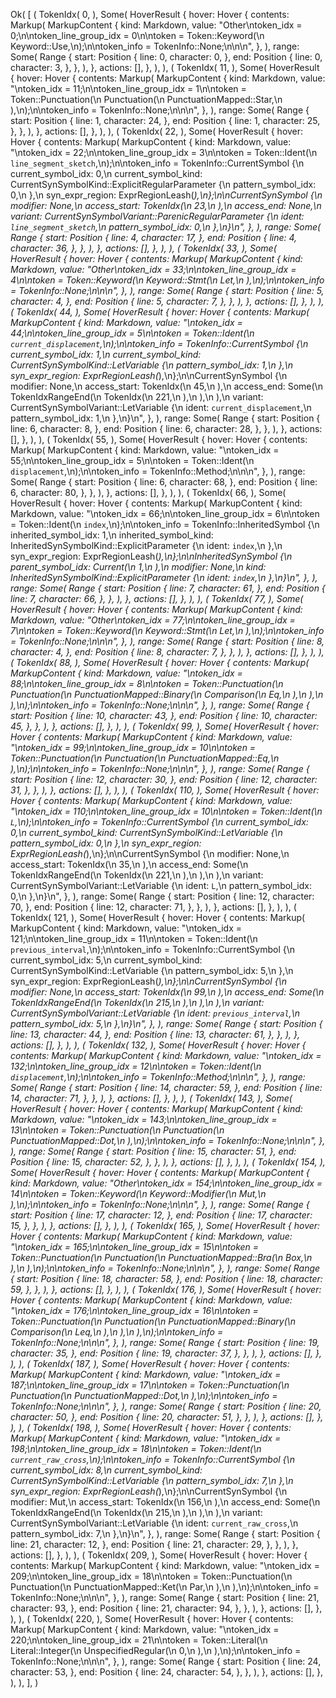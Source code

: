 Ok(
    [
        (
            TokenIdx(
                0,
            ),
            Some(
                HoverResult {
                    hover: Hover {
                        contents: Markup(
                            MarkupContent {
                                kind: Markdown,
                                value: "Other\ntoken_idx = 0;\n\ntoken_line_group_idx = 0\n\ntoken = Token::Keyword(\n    Keyword::Use,\n);\n\ntoken_info = TokenInfo::None;\n\n\n",
                            },
                        ),
                        range: Some(
                            Range {
                                start: Position {
                                    line: 0,
                                    character: 0,
                                },
                                end: Position {
                                    line: 0,
                                    character: 3,
                                },
                            },
                        ),
                    },
                    actions: [],
                },
            ),
        ),
        (
            TokenIdx(
                11,
            ),
            Some(
                HoverResult {
                    hover: Hover {
                        contents: Markup(
                            MarkupContent {
                                kind: Markdown,
                                value: "\ntoken_idx = 11;\n\ntoken_line_group_idx = 1\n\ntoken = Token::Punctuation(\n    Punctuation(\n        PunctuationMapped::Star,\n    ),\n);\n\ntoken_info = TokenInfo::None;\n\n\n",
                            },
                        ),
                        range: Some(
                            Range {
                                start: Position {
                                    line: 1,
                                    character: 24,
                                },
                                end: Position {
                                    line: 1,
                                    character: 25,
                                },
                            },
                        ),
                    },
                    actions: [],
                },
            ),
        ),
        (
            TokenIdx(
                22,
            ),
            Some(
                HoverResult {
                    hover: Hover {
                        contents: Markup(
                            MarkupContent {
                                kind: Markdown,
                                value: "\ntoken_idx = 22;\n\ntoken_line_group_idx = 3\n\ntoken = Token::Ident(\n    `line_segment_sketch`,\n);\n\ntoken_info = TokenInfo::CurrentSymbol {\n    current_symbol_idx: 0,\n    current_symbol_kind: CurrentSynSymbolKind::ExplicitRegularParameter {\n        pattern_symbol_idx: 0,\n    },\n    syn_expr_region: ExprRegionLeash(_),\n};\n\nCurrentSynSymbol {\n    modifier: None,\n    access_start: TokenIdx(\n        23,\n    ),\n    access_end: None,\n    variant: CurrentSynSymbolVariant::ParenicRegularParameter {\n        ident: `line_segment_sketch`,\n        pattern_symbol_idx: 0,\n    },\n}\n",
                            },
                        ),
                        range: Some(
                            Range {
                                start: Position {
                                    line: 4,
                                    character: 17,
                                },
                                end: Position {
                                    line: 4,
                                    character: 36,
                                },
                            },
                        ),
                    },
                    actions: [],
                },
            ),
        ),
        (
            TokenIdx(
                33,
            ),
            Some(
                HoverResult {
                    hover: Hover {
                        contents: Markup(
                            MarkupContent {
                                kind: Markdown,
                                value: "Other\ntoken_idx = 33;\n\ntoken_line_group_idx = 4\n\ntoken = Token::Keyword(\n    Keyword::Stmt(\n        Let,\n    ),\n);\n\ntoken_info = TokenInfo::None;\n\n\n",
                            },
                        ),
                        range: Some(
                            Range {
                                start: Position {
                                    line: 5,
                                    character: 4,
                                },
                                end: Position {
                                    line: 5,
                                    character: 7,
                                },
                            },
                        ),
                    },
                    actions: [],
                },
            ),
        ),
        (
            TokenIdx(
                44,
            ),
            Some(
                HoverResult {
                    hover: Hover {
                        contents: Markup(
                            MarkupContent {
                                kind: Markdown,
                                value: "\ntoken_idx = 44;\n\ntoken_line_group_idx = 5\n\ntoken = Token::Ident(\n    `current_displacement`,\n);\n\ntoken_info = TokenInfo::CurrentSymbol {\n    current_symbol_idx: 1,\n    current_symbol_kind: CurrentSynSymbolKind::LetVariable {\n        pattern_symbol_idx: 1,\n    },\n    syn_expr_region: ExprRegionLeash(_),\n};\n\nCurrentSynSymbol {\n    modifier: None,\n    access_start: TokenIdx(\n        45,\n    ),\n    access_end: Some(\n        TokenIdxRangeEnd(\n            TokenIdx(\n                221,\n            ),\n        ),\n    ),\n    variant: CurrentSynSymbolVariant::LetVariable {\n        ident: `current_displacement`,\n        pattern_symbol_idx: 1,\n    },\n}\n",
                            },
                        ),
                        range: Some(
                            Range {
                                start: Position {
                                    line: 6,
                                    character: 8,
                                },
                                end: Position {
                                    line: 6,
                                    character: 28,
                                },
                            },
                        ),
                    },
                    actions: [],
                },
            ),
        ),
        (
            TokenIdx(
                55,
            ),
            Some(
                HoverResult {
                    hover: Hover {
                        contents: Markup(
                            MarkupContent {
                                kind: Markdown,
                                value: "\ntoken_idx = 55;\n\ntoken_line_group_idx = 5\n\ntoken = Token::Ident(\n    `displacement`,\n);\n\ntoken_info = TokenInfo::Method;\n\n\n",
                            },
                        ),
                        range: Some(
                            Range {
                                start: Position {
                                    line: 6,
                                    character: 68,
                                },
                                end: Position {
                                    line: 6,
                                    character: 80,
                                },
                            },
                        ),
                    },
                    actions: [],
                },
            ),
        ),
        (
            TokenIdx(
                66,
            ),
            Some(
                HoverResult {
                    hover: Hover {
                        contents: Markup(
                            MarkupContent {
                                kind: Markdown,
                                value: "\ntoken_idx = 66;\n\ntoken_line_group_idx = 6\n\ntoken = Token::Ident(\n    `index`,\n);\n\ntoken_info = TokenInfo::InheritedSymbol {\n    inherited_symbol_idx: 1,\n    inherited_symbol_kind: InheritedSynSymbolKind::ExplicitParameter {\n        ident: `index`,\n    },\n    syn_expr_region: ExprRegionLeash(_),\n};\n\nInheritedSynSymbol {\n    parent_symbol_idx: Current(\n        1,\n    ),\n    modifier: None,\n    kind: InheritedSynSymbolKind::ExplicitParameter {\n        ident: `index`,\n    },\n}\n",
                            },
                        ),
                        range: Some(
                            Range {
                                start: Position {
                                    line: 7,
                                    character: 61,
                                },
                                end: Position {
                                    line: 7,
                                    character: 66,
                                },
                            },
                        ),
                    },
                    actions: [],
                },
            ),
        ),
        (
            TokenIdx(
                77,
            ),
            Some(
                HoverResult {
                    hover: Hover {
                        contents: Markup(
                            MarkupContent {
                                kind: Markdown,
                                value: "Other\ntoken_idx = 77;\n\ntoken_line_group_idx = 7\n\ntoken = Token::Keyword(\n    Keyword::Stmt(\n        Let,\n    ),\n);\n\ntoken_info = TokenInfo::None;\n\n\n",
                            },
                        ),
                        range: Some(
                            Range {
                                start: Position {
                                    line: 8,
                                    character: 4,
                                },
                                end: Position {
                                    line: 8,
                                    character: 7,
                                },
                            },
                        ),
                    },
                    actions: [],
                },
            ),
        ),
        (
            TokenIdx(
                88,
            ),
            Some(
                HoverResult {
                    hover: Hover {
                        contents: Markup(
                            MarkupContent {
                                kind: Markdown,
                                value: "\ntoken_idx = 88;\n\ntoken_line_group_idx = 8\n\ntoken = Token::Punctuation(\n    Punctuation(\n        PunctuationMapped::Binary(\n            Comparison(\n                Eq,\n            ),\n        ),\n    ),\n);\n\ntoken_info = TokenInfo::None;\n\n\n",
                            },
                        ),
                        range: Some(
                            Range {
                                start: Position {
                                    line: 10,
                                    character: 43,
                                },
                                end: Position {
                                    line: 10,
                                    character: 45,
                                },
                            },
                        ),
                    },
                    actions: [],
                },
            ),
        ),
        (
            TokenIdx(
                99,
            ),
            Some(
                HoverResult {
                    hover: Hover {
                        contents: Markup(
                            MarkupContent {
                                kind: Markdown,
                                value: "\ntoken_idx = 99;\n\ntoken_line_group_idx = 10\n\ntoken = Token::Punctuation(\n    Punctuation(\n        PunctuationMapped::Eq,\n    ),\n);\n\ntoken_info = TokenInfo::None;\n\n\n",
                            },
                        ),
                        range: Some(
                            Range {
                                start: Position {
                                    line: 12,
                                    character: 30,
                                },
                                end: Position {
                                    line: 12,
                                    character: 31,
                                },
                            },
                        ),
                    },
                    actions: [],
                },
            ),
        ),
        (
            TokenIdx(
                110,
            ),
            Some(
                HoverResult {
                    hover: Hover {
                        contents: Markup(
                            MarkupContent {
                                kind: Markdown,
                                value: "\ntoken_idx = 110;\n\ntoken_line_group_idx = 10\n\ntoken = Token::Ident(\n    `L`,\n);\n\ntoken_info = TokenInfo::CurrentSymbol {\n    current_symbol_idx: 0,\n    current_symbol_kind: CurrentSynSymbolKind::LetVariable {\n        pattern_symbol_idx: 0,\n    },\n    syn_expr_region: ExprRegionLeash(_),\n};\n\nCurrentSynSymbol {\n    modifier: None,\n    access_start: TokenIdx(\n        35,\n    ),\n    access_end: Some(\n        TokenIdxRangeEnd(\n            TokenIdx(\n                221,\n            ),\n        ),\n    ),\n    variant: CurrentSynSymbolVariant::LetVariable {\n        ident: `L`,\n        pattern_symbol_idx: 0,\n    },\n}\n",
                            },
                        ),
                        range: Some(
                            Range {
                                start: Position {
                                    line: 12,
                                    character: 70,
                                },
                                end: Position {
                                    line: 12,
                                    character: 71,
                                },
                            },
                        ),
                    },
                    actions: [],
                },
            ),
        ),
        (
            TokenIdx(
                121,
            ),
            Some(
                HoverResult {
                    hover: Hover {
                        contents: Markup(
                            MarkupContent {
                                kind: Markdown,
                                value: "\ntoken_idx = 121;\n\ntoken_line_group_idx = 11\n\ntoken = Token::Ident(\n    `previous_interval`,\n);\n\ntoken_info = TokenInfo::CurrentSymbol {\n    current_symbol_idx: 5,\n    current_symbol_kind: CurrentSynSymbolKind::LetVariable {\n        pattern_symbol_idx: 5,\n    },\n    syn_expr_region: ExprRegionLeash(_),\n};\n\nCurrentSynSymbol {\n    modifier: None,\n    access_start: TokenIdx(\n        99,\n    ),\n    access_end: Some(\n        TokenIdxRangeEnd(\n            TokenIdx(\n                215,\n            ),\n        ),\n    ),\n    variant: CurrentSynSymbolVariant::LetVariable {\n        ident: `previous_interval`,\n        pattern_symbol_idx: 5,\n    },\n}\n",
                            },
                        ),
                        range: Some(
                            Range {
                                start: Position {
                                    line: 13,
                                    character: 44,
                                },
                                end: Position {
                                    line: 13,
                                    character: 61,
                                },
                            },
                        ),
                    },
                    actions: [],
                },
            ),
        ),
        (
            TokenIdx(
                132,
            ),
            Some(
                HoverResult {
                    hover: Hover {
                        contents: Markup(
                            MarkupContent {
                                kind: Markdown,
                                value: "\ntoken_idx = 132;\n\ntoken_line_group_idx = 12\n\ntoken = Token::Ident(\n    `displacement`,\n);\n\ntoken_info = TokenInfo::Method;\n\n\n",
                            },
                        ),
                        range: Some(
                            Range {
                                start: Position {
                                    line: 14,
                                    character: 59,
                                },
                                end: Position {
                                    line: 14,
                                    character: 71,
                                },
                            },
                        ),
                    },
                    actions: [],
                },
            ),
        ),
        (
            TokenIdx(
                143,
            ),
            Some(
                HoverResult {
                    hover: Hover {
                        contents: Markup(
                            MarkupContent {
                                kind: Markdown,
                                value: "\ntoken_idx = 143;\n\ntoken_line_group_idx = 13\n\ntoken = Token::Punctuation(\n    Punctuation(\n        PunctuationMapped::Dot,\n    ),\n);\n\ntoken_info = TokenInfo::None;\n\n\n",
                            },
                        ),
                        range: Some(
                            Range {
                                start: Position {
                                    line: 15,
                                    character: 51,
                                },
                                end: Position {
                                    line: 15,
                                    character: 52,
                                },
                            },
                        ),
                    },
                    actions: [],
                },
            ),
        ),
        (
            TokenIdx(
                154,
            ),
            Some(
                HoverResult {
                    hover: Hover {
                        contents: Markup(
                            MarkupContent {
                                kind: Markdown,
                                value: "Other\ntoken_idx = 154;\n\ntoken_line_group_idx = 14\n\ntoken = Token::Keyword(\n    Keyword::Modifier(\n        Mut,\n    ),\n);\n\ntoken_info = TokenInfo::None;\n\n\n",
                            },
                        ),
                        range: Some(
                            Range {
                                start: Position {
                                    line: 17,
                                    character: 12,
                                },
                                end: Position {
                                    line: 17,
                                    character: 15,
                                },
                            },
                        ),
                    },
                    actions: [],
                },
            ),
        ),
        (
            TokenIdx(
                165,
            ),
            Some(
                HoverResult {
                    hover: Hover {
                        contents: Markup(
                            MarkupContent {
                                kind: Markdown,
                                value: "\ntoken_idx = 165;\n\ntoken_line_group_idx = 15\n\ntoken = Token::Punctuation(\n    Punctuation(\n        PunctuationMapped::Bra(\n            Box,\n        ),\n    ),\n);\n\ntoken_info = TokenInfo::None;\n\n\n",
                            },
                        ),
                        range: Some(
                            Range {
                                start: Position {
                                    line: 18,
                                    character: 58,
                                },
                                end: Position {
                                    line: 18,
                                    character: 59,
                                },
                            },
                        ),
                    },
                    actions: [],
                },
            ),
        ),
        (
            TokenIdx(
                176,
            ),
            Some(
                HoverResult {
                    hover: Hover {
                        contents: Markup(
                            MarkupContent {
                                kind: Markdown,
                                value: "\ntoken_idx = 176;\n\ntoken_line_group_idx = 16\n\ntoken = Token::Punctuation(\n    Punctuation(\n        PunctuationMapped::Binary(\n            Comparison(\n                Leq,\n            ),\n        ),\n    ),\n);\n\ntoken_info = TokenInfo::None;\n\n\n",
                            },
                        ),
                        range: Some(
                            Range {
                                start: Position {
                                    line: 19,
                                    character: 35,
                                },
                                end: Position {
                                    line: 19,
                                    character: 37,
                                },
                            },
                        ),
                    },
                    actions: [],
                },
            ),
        ),
        (
            TokenIdx(
                187,
            ),
            Some(
                HoverResult {
                    hover: Hover {
                        contents: Markup(
                            MarkupContent {
                                kind: Markdown,
                                value: "\ntoken_idx = 187;\n\ntoken_line_group_idx = 17\n\ntoken = Token::Punctuation(\n    Punctuation(\n        PunctuationMapped::Dot,\n    ),\n);\n\ntoken_info = TokenInfo::None;\n\n\n",
                            },
                        ),
                        range: Some(
                            Range {
                                start: Position {
                                    line: 20,
                                    character: 50,
                                },
                                end: Position {
                                    line: 20,
                                    character: 51,
                                },
                            },
                        ),
                    },
                    actions: [],
                },
            ),
        ),
        (
            TokenIdx(
                198,
            ),
            Some(
                HoverResult {
                    hover: Hover {
                        contents: Markup(
                            MarkupContent {
                                kind: Markdown,
                                value: "\ntoken_idx = 198;\n\ntoken_line_group_idx = 18\n\ntoken = Token::Ident(\n    `current_raw_cross`,\n);\n\ntoken_info = TokenInfo::CurrentSymbol {\n    current_symbol_idx: 8,\n    current_symbol_kind: CurrentSynSymbolKind::LetVariable {\n        pattern_symbol_idx: 7,\n    },\n    syn_expr_region: ExprRegionLeash(_),\n};\n\nCurrentSynSymbol {\n    modifier: Mut,\n    access_start: TokenIdx(\n        156,\n    ),\n    access_end: Some(\n        TokenIdxRangeEnd(\n            TokenIdx(\n                215,\n            ),\n        ),\n    ),\n    variant: CurrentSynSymbolVariant::LetVariable {\n        ident: `current_raw_cross`,\n        pattern_symbol_idx: 7,\n    },\n}\n",
                            },
                        ),
                        range: Some(
                            Range {
                                start: Position {
                                    line: 21,
                                    character: 12,
                                },
                                end: Position {
                                    line: 21,
                                    character: 29,
                                },
                            },
                        ),
                    },
                    actions: [],
                },
            ),
        ),
        (
            TokenIdx(
                209,
            ),
            Some(
                HoverResult {
                    hover: Hover {
                        contents: Markup(
                            MarkupContent {
                                kind: Markdown,
                                value: "\ntoken_idx = 209;\n\ntoken_line_group_idx = 18\n\ntoken = Token::Punctuation(\n    Punctuation(\n        PunctuationMapped::Ket(\n            Par,\n        ),\n    ),\n);\n\ntoken_info = TokenInfo::None;\n\n\n",
                            },
                        ),
                        range: Some(
                            Range {
                                start: Position {
                                    line: 21,
                                    character: 93,
                                },
                                end: Position {
                                    line: 21,
                                    character: 94,
                                },
                            },
                        ),
                    },
                    actions: [],
                },
            ),
        ),
        (
            TokenIdx(
                220,
            ),
            Some(
                HoverResult {
                    hover: Hover {
                        contents: Markup(
                            MarkupContent {
                                kind: Markdown,
                                value: "\ntoken_idx = 220;\n\ntoken_line_group_idx = 21\n\ntoken = Token::Literal(\n    Literal::Integer(\n        UnspecifiedRegular(\n            0,\n        ),\n    ),\n);\n\ntoken_info = TokenInfo::None;\n\n\n",
                            },
                        ),
                        range: Some(
                            Range {
                                start: Position {
                                    line: 24,
                                    character: 53,
                                },
                                end: Position {
                                    line: 24,
                                    character: 54,
                                },
                            },
                        ),
                    },
                    actions: [],
                },
            ),
        ),
    ],
)